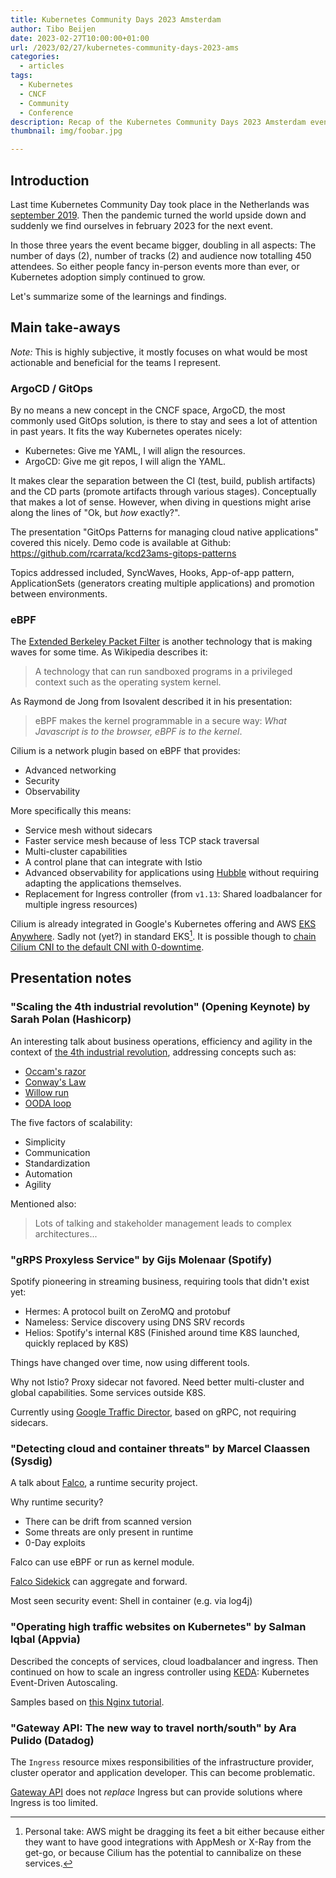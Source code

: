 ```yaml
---
title: Kubernetes Community Days 2023 Amsterdam
author: Tibo Beijen
date: 2023-02-27T10:00:00+01:00
url: /2023/02/27/kubernetes-community-days-2023-ams
categories:
  - articles
tags:
  - Kubernetes
  - CNCF
  - Community
  - Conference
description: Recap of the Kubernetes Community Days 2023 Amsterdam event
thumbnail: img/foobar.jpg

---
```

## Introduction

Last time Kubernetes Community Day took place in the Netherlands was [september 2019](/2019/09/16/kubernetes-community-day-amsterdam-2019/). Then the pandemic turned the world upside down and suddenly we find ourselves in february 2023 for the next event. 

In those three years the event became bigger, doubling in all aspects: The number of days (2), number of tracks (2) and audience now totalling 450 attendees. So either people fancy in-person events more than ever, or Kubernetes adoption simply continued to grow.

Let's summarize some of the learnings and findings.

## Main take-aways

*Note:* This is highly subjective, it mostly focuses on what would be most actionable and beneficial for the teams I represent.

### ArgoCD / GitOps

By no means a new concept in the CNCF space, ArgoCD, the most commonly used GitOps solution, is there to stay and sees a lot of attention in past years. It fits the way Kubernetes operates nicely:

* Kubernetes: Give me YAML, I will align the resources.
* ArgoCD: Give me git repos, I will align the YAML.

It makes clear the separation between the CI (test, build, publish artifacts) and the CD parts (promote artifacts through various stages). Conceptually that makes a lot of sense. However, when diving in questions might arise along the lines of "Ok, but _how_ exactly?". 

The presentation "GitOps Patterns for managing cloud native applications" covered this nicely. Demo code is available at Github: https://github.com/rcarrata/kcd23ams-gitops-patterns

Topics addressed included, SyncWaves, Hooks, App-of-app pattern, ApplicationSets (generators creating multiple applications) and promotion between environments.

### eBPF

The [Extended Berkeley Packet Filter](https://en.wikipedia.org/wiki/EBPF) is another technology that is making waves for some time. As Wikipedia describes it:

> A technology that can run sandboxed programs in a privileged context such as the operating system kernel.

As Raymond de Jong from Isovalent described it in his presentation:

> eBPF makes the kernel programmable in a secure way: _What Javascript is to the browser, eBPF is to the kernel_.

Cilium is a network plugin based on eBPF that provides:

* Advanced networking 
* Security
* Observability

More specifically this means:

* Service mesh without sidecars
* Faster service mesh because of less TCP stack traversal
* Multi-cluster capabilities
* A control plane that can integrate with Istio
* Advanced observability for applications using [Hubble](https://github.com/cilium/hubble/) without requiring adapting the applications themselves.
* Replacement for Ingress controller (from `v1.13`: Shared loadbalancer for multiple ingress resources)

Cilium is already integrated in Google's Kubernetes offering and AWS [EKS Anywhere](https://isovalent.com/blog/post/2021-09-aws-eks-anywhere-chooses-cilium/). Sadly not (yet?) in standard EKS[^footnote_eks_cilium]. It is possible though to [chain Cilium CNI to the default CNI with 0-downtime](https://medium.com/codex/migrate-to-cilium-from-amazon-vpc-cni-with-zero-downtime-493827c6b45e).

## Presentation notes

### "Scaling the 4th industrial revolution" (Opening Keynote) by Sarah Polan (Hashicorp)

An interesting talk about business operations, efficiency and agility in the context of [the 4th industrial revolution](https://www.weforum.org/agenda/2016/01/the-fourth-industrial-revolution-what-it-means-and-how-to-respond/), addressing concepts such as:

* [Occam's razor](https://en.wikipedia.org/wiki/Occam%27s_razor)
* [Conway's Law](https://en.wikipedia.org/wiki/Conway%27s_law)
* [Willow run](https://en.wikipedia.org/wiki/Willow_Run)
* [OODA loop](https://en.wikipedia.org/wiki/OODA_loop)

The five factors of scalability:

* Simplicity
* Communication
* Standardization
* Automation
* Agility

Mentioned also:

> Lots of talking and stakeholder management leads to complex architectures...

### "gRPS Proxyless Service" by Gijs Molenaar (Spotify)

Spotify pioneering in streaming business, requiring tools that didn't exist yet:

* Hermes: A protocol built on ZeroMQ and protobuf
* Nameless: Service discovery using DNS SRV records
* Helios: Spotify's internal K8S (Finished around time K8S launched, quickly replaced by K8S)

Things have changed over time, now using different tools.

Why not Istio? Proxy sidecar not favored. Need better multi-cluster and global capabilities. Some services outside K8S.

Currently using [Google Traffic Director](https://cloud.google.com/traffic-director), based on gRPC, not requiring sidecars.

### "Detecting cloud and container threats" by Marcel Claassen (Sysdig)

A talk about [Falco](https://falco.org/), a runtime security project.

Why runtime security? 

* There can be drift from scanned version
* Some threats are only present in runtime
* 0-Day exploits

Falco can use eBPF or run as kernel module.

[Falco Sidekick](https://falco.org/blog/extend-falco-outputs-with-falcosidekick/) can aggregate and forward.

Most seen security event: Shell in container (e.g. via log4j)

### "Operating high traffic websites on Kubernetes" by Salman Iqbal (Appvia)

Described the concepts of services, cloud loadbalancer and ingress. Then continued on how to scale an ingress controller using [KEDA](https://keda.sh/): Kubernetes Event-Driven Autoscaling.

Samples based on [this Nginx tutorial](https://www.nginx.com/blog/microservices-march-reduce-kubernetes-latency-with-autoscaling/).

### "Gateway API: The new way to travel north/south" by Ara Pulido (Datadog)

The `Ingress` resource mixes responsibilities of the infrastructure provider, cluster operator and application developer. This can become problematic.

[Gateway API](https://gateway-api.sigs.k8s.io/) does not _replace_ Ingress but can provide solutions where Ingress is too limited.






[^footnote_eks_cilium]: Personal take: AWS might be dragging its feet a bit either because either they want to have good integrations with AppMesh or X-Ray from the get-go, or because Cilium has the potential to cannibalize on these services.